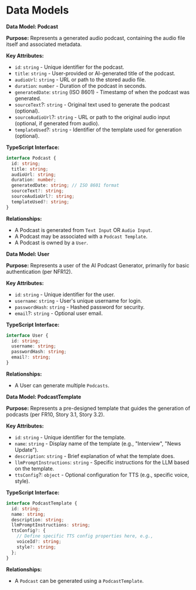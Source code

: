# Data Models

**Data Model: Podcast**

**Purpose:** Represents a generated audio podcast, containing the audio file itself and associated metadata.

**Key Attributes:**
*   `id`: `string` - Unique identifier for the podcast.
*   `title`: `string` - User-provided or AI-generated title of the podcast.
*   `audioUrl`: `string` - URL or path to the stored audio file.
*   `duration`: `number` - Duration of the podcast in seconds.
*   `generatedDate`: `string` (ISO 8601) - Timestamp of when the podcast was generated.
*   `sourceText`?: `string` - Original text used to generate the podcast (optional).
*   `sourceAudioUrl`?: `string` - URL or path to the original audio input (optional, if generated from audio).
*   `templateUsed`?: `string` - Identifier of the template used for generation (optional).

**TypeScript Interface:**
```typescript
interface Podcast {
  id: string;
  title: string;
  audioUrl: string;
  duration: number;
  generatedDate: string; // ISO 8601 format
  sourceText?: string;
  sourceAudioUrl?: string;
  templateUsed?: string;
}
```

**Relationships:**
*   A Podcast is generated from `Text Input` OR `Audio Input`.
*   A Podcast may be associated with a `Podcast Template`.
*   A Podcast is owned by a `User`.

**Data Model: User**

**Purpose:** Represents a user of the AI Podcast Generator, primarily for basic authentication (per NFR12).

**Key Attributes:**
*   `id`: `string` - Unique identifier for the user.
*   `username`: `string` - User's unique username for login.
*   `passwordHash`: `string` - Hashed password for security.
*   `email`?: `string` - Optional user email.

**TypeScript Interface:**
```typescript
interface User {
  id: string;
  username: string;
  passwordHash: string;
  email?: string;
}
```

**Relationships:**
*   A User can generate multiple `Podcasts`.

**Data Model: PodcastTemplate**

**Purpose:** Represents a pre-designed template that guides the generation of podcasts (per FR10, Story 3.1, Story 3.2).

**Key Attributes:**
*   `id`: `string` - Unique identifier for the template.
*   `name`: `string` - Display name of the template (e.g., "Interview", "News Update").
*   `description`: `string` - Brief explanation of what the template does.
*   `llmPromptInstructions`: `string` - Specific instructions for the LLM based on the template.
*   `ttsConfig`?: `object` - Optional configuration for TTS (e.g., specific voice, style).

**TypeScript Interface:**
```typescript
interface PodcastTemplate {
  id: string;
  name: string;
  description: string;
  llmPromptInstructions: string;
  ttsConfig?: {
    // Define specific TTS config properties here, e.g.,
    voiceId?: string;
    style?: string;
  };
}
```

**Relationships:**
*   A `Podcast` can be generated using a `PodcastTemplate`.
